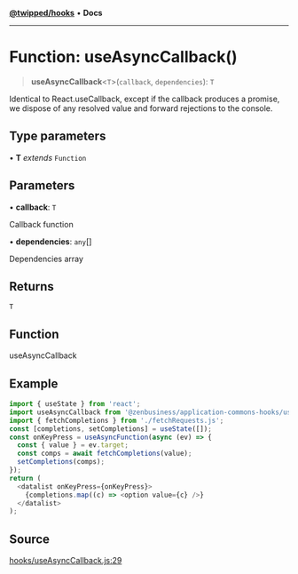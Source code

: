 [**@twipped/hooks**](../../README.md) • **Docs**

***

# Function: useAsyncCallback()

> **useAsyncCallback**\<`T`\>(`callback`, `dependencies`): `T`

Identical to React.useCallback, except if the callback produces a promise,
we dispose of any resolved value and forward rejections to the console.

## Type parameters

• **T** *extends* `Function`

## Parameters

• **callback**: `T`

Callback function

• **dependencies**: `any`[]

Dependencies array

## Returns

`T`

## Function

useAsyncCallback

## Example

```ts
import { useState } from 'react';
import useAsyncCallback from '@zenbusiness/application-commons-hooks/useAsyncCallback';
import { fetchCompletions } from './fetchRequests.js';
const [completions, setCompletions] = useState([]);
const onKeyPress = useAsyncFunction(async (ev) => {
  const { value } = ev.target;
  const comps = await fetchCompletions(value);
  setCompletions(comps);
});
return (
  <datalist onKeyPress={onKeyPress}>
    {completions.map((c) => <option value={c} />}
  </datalist>
);
```

## Source

[hooks/useAsyncCallback.js:29](https://github.com/Twipped/hooks/blob/main/hooks/useAsyncCallback.js#L29)
